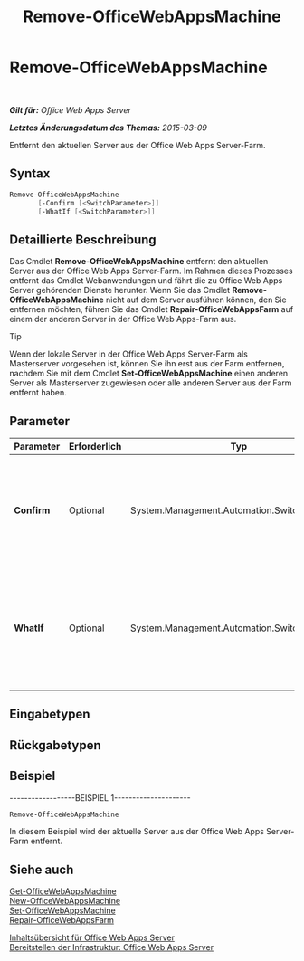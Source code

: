 ﻿---
title: Remove-OfficeWebAppsMachine
TOCTitle: Remove-OfficeWebAppsMachine
ms:assetid: 5ad806f2-67c6-41ed-a708-69db800f492a
ms:mtpsurl: https://technet.microsoft.com/de-de/library/JJ219440(v=office.15)
ms:contentKeyID: 49633163
ms.date: 12/22/2017
mtps_version: v=office.15
ms.translationtype: HT
---

# Remove-OfficeWebAppsMachine

 

_**Gilt für:** Office Web Apps Server_

_**Letztes Änderungsdatum des Themas:** 2015-03-09_

Entfernt den aktuellen Server aus der Office Web Apps Server-Farm.

## Syntax

```PowerShell
Remove-OfficeWebAppsMachine 
       [-Confirm [<SwitchParameter>]] 
       [-WhatIf [<SwitchParameter>]]
```

## Detaillierte Beschreibung

Das Cmdlet **Remove-OfficeWebAppsMachine** entfernt den aktuellen Server aus der Office Web Apps Server-Farm. Im Rahmen dieses Prozesses entfernt das Cmdlet Webanwendungen und fährt die zu Office Web Apps Server gehörenden Dienste herunter. Wenn Sie das Cmdlet **Remove-OfficeWebAppsMachine** nicht auf dem Server ausführen können, den Sie entfernen möchten, führen Sie das Cmdlet **Repair-OfficeWebAppsFarm** auf einem der anderen Server in der Office Web Apps-Farm aus.


> [!TIP]
> Wenn der lokale Server in der Office Web Apps Server-Farm als Masterserver vorgesehen ist, können Sie ihn erst aus der Farm entfernen, nachdem Sie mit dem Cmdlet <STRONG>Set-OfficeWebAppsMachine</STRONG> einen anderen Server als Masterserver zugewiesen oder alle anderen Server aus der Farm entfernt haben.



## Parameter


<table>
<colgroup>
<col style="width: 25%" />
<col style="width: 25%" />
<col style="width: 25%" />
<col style="width: 25%" />
</colgroup>
<thead>
<tr class="header">
<th>Parameter</th>
<th>Erforderlich</th>
<th>Typ</th>
<th>Beschreibung</th>
</tr>
</thead>
<tbody>
<tr class="odd">
<td><p><strong>Confirm</strong></p></td>
<td><p>Optional</p></td>
<td><p>System.Management.Automation.SwitchParameter</p></td>
<td><p>Fordert Sie vor der Ausführung eines Befehls zur Bestätigung auf. Um weitere Informationen zu erhalten, geben Sie den folgenden Befehl ein: <strong>get-help about_commonparameters</strong></p></td>
</tr>
<tr class="even">
<td><p><strong>WhatIf</strong></p></td>
<td><p>Optional</p></td>
<td><p>System.Management.Automation.SwitchParameter</p></td>
<td><p>Zeigt eine Meldung an, die die Auswirkung des Befehls beschreibt, anstatt den Befehl auszuführen. Um weitere Informationen zu erhalten, geben Sie den folgenden Befehl ein: <strong>get-help about_commonparameters</strong></p></td>
</tr>
</tbody>
</table>


## Eingabetypen

## Rückgabetypen

## Beispiel

\------------------BEISPIEL 1---------------------

```PowerShell
Remove-OfficeWebAppsMachine
```

In diesem Beispiel wird der aktuelle Server aus der Office Web Apps Server-Farm entfernt.

## Siehe auch


[Get-OfficeWebAppsMachine](get-officewebappsmachine.md)  
[New-OfficeWebAppsMachine](new-officewebappsmachine.md)  
[Set-OfficeWebAppsMachine](set-officewebappsmachine.md)  
[Repair-OfficeWebAppsFarm](repair-officewebappsfarm.md)  


[Inhaltsübersicht für Office Web Apps Server](content-roadmap-for-office-web-apps-server.md)  
[Bereitstellen der Infrastruktur: Office Web Apps Server](deploy-the-infrastructure-office-web-apps-server.md)  
  

[](deploy-the-infrastructure-office-web-apps-server.md)

